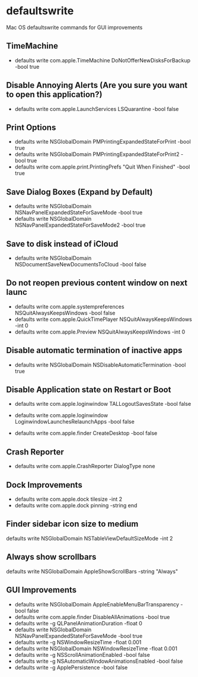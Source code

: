 # defaultswrite
Mac OS defaultswrite commands for GUI improvements

## TimeMachine
- defaults write com.apple.TimeMachine DoNotOfferNewDisksForBackup -bool true

## Disable Annoying Alerts (Are you sure you want to open this application?)
- defaults write com.apple.LaunchServices LSQuarantine -bool false

## Print Options
- defaults write NSGlobalDomain PMPrintingExpandedStateForPrint -bool true
- defaults write NSGlobalDomain PMPrintingExpandedStateForPrint2 -bool true
- defaults write com.apple.print.PrintingPrefs "Quit When Finished" -bool true

## Save Dialog Boxes (Expand by Default)
- defaults write NSGlobalDomain NSNavPanelExpandedStateForSaveMode -bool true
- defaults write NSGlobalDomain NSNavPanelExpandedStateForSaveMode2 -bool true

## Save to disk instead of iCloud
- defaults write NSGlobalDomain NSDocumentSaveNewDocumentsToCloud -bool false

## Do not reopen previous content window on next launc
- defaults write com.apple.systempreferences NSQuitAlwaysKeepsWindows -bool false
- defaults write com.apple.QuickTimePlayer NSQuitAlwaysKeepsWindows -int 0
- defaults write com.apple.Preview NSQuitAlwaysKeepsWindows -int 0

## Disable automatic termination of inactive apps
- defaults write NSGlobalDomain NSDisableAutomaticTermination -bool true

## Disable Application state on Restart or Boot
- defaults write com.apple.loginwindow TALLogoutSavesState -bool false
- defaults write com.apple.loginwindow LoginwindowLaunchesRelaunchApps -bool false


- defaults write com.apple.finder CreateDesktop -bool false

## Crash Reporter
- defaults write com.apple.CrashReporter DialogType none

## Dock Improvements
- defaults write com.apple.dock tilesize -int 2
- defaults write com.apple.dock pinning -string end

## Finder sidebar icon size to medium
defaults write NSGlobalDomain NSTableViewDefaultSizeMode -int 2

## Always show scrollbars
defaults write NSGlobalDomain AppleShowScrollBars -string "Always"

## GUI Improvements
- defaults write NSGlobalDomain AppleEnableMenuBarTransparency -bool false
- defaults write com.apple.finder DisableAllAnimations -bool true
- defaults write -g QLPanelAnimationDuration -float 0
- defaults write NSGlobalDomain NSNavPanelExpandedStateForSaveMode -bool true
- defaults write -g NSWindowResizeTime -float 0.001
- defaults write NSGlobalDomain NSWindowResizeTime -float 0.001
- defaults write -g NSScrollAnimationEnabled -bool false
- defaults write -g NSAutomaticWindowAnimationsEnabled -bool false
- defaults write -g ApplePersistence -bool false
